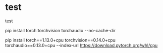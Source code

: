 # test
test


pip install torch torchvision torchaudio --no-cache-dir

pip install torch==1.13.0+cpu torchvision==0.14.0+cpu torchaudio==0.13.0+cpu --index-url https://download.pytorch.org/whl/cpu



